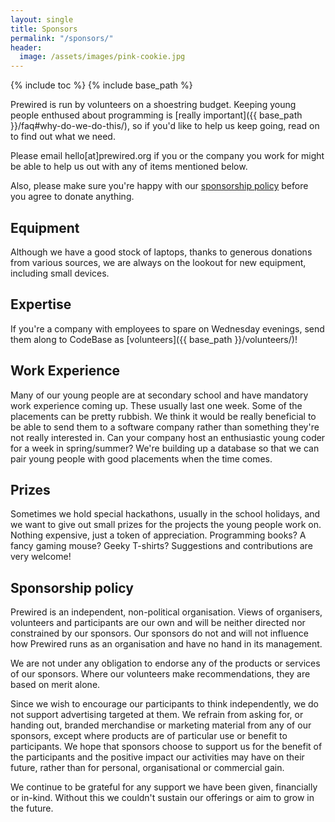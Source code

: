 ```yaml
---
layout: single
title: Sponsors
permalink: "/sponsors/"
header:
  image: /assets/images/pink-cookie.jpg
---
```

{% include toc %}
{% include base_path %}

Prewired is run by volunteers on a shoestring budget. Keeping young people enthused about programming is [really important]({{ base_path }}/faq#why-do-we-do-this/), so if you'd like to help us keep going, read on to find out what we need.

Please email hello[at]prewired.org if you or the company you work for might be able to help us out with any of items mentioned below.

Also, please make sure you're happy with our [sponsorship policy](#sponsorship-policy) before you agree to donate anything.

## Equipment

Although we have a good stock of laptops, thanks to generous donations from various sources, we are always on the lookout for new equipment, including small devices.

<!-- ## Catering

Every session we provide juice and light snacks for our attendees to keep them going and let them have a break. Currently volunteers take turns at buying these.

For certain special events and hackathons we'd like to provide light lunch daily.

* £60 per month can cover our snacks overhead.
* £150 can provide light lunch and snacks for 20 kids for one day of a special event. -->

## Expertise

If you're a company with employees to spare on Wednesday evenings, send them along to CodeBase as [volunteers]({{ base_path }}/volunteers/)!

<!-- ## Transport

Annually we take part in [Young Rewired State](http://www.festivalofco.de), which culminates in a gathering of hundreds of young people at one location in the UK. Depending on where, a coach can cost between £400 and £1000 for the whole group, and we don't want any kids to miss out because they can cover their share. -->

## Work Experience

Many of our young people are at secondary school and have mandatory work experience coming up. These usually last one week. Some of the placements can be pretty rubbish. We think it would be really beneficial to be able to send them to a software company rather than something they're not really interested in. Can your company host an enthusiastic young coder for a week in spring/summer? We're building up a database so that we can pair young people with good placements when the time comes.

## Prizes

Sometimes we hold special hackathons, usually in the school holidays, and we want to give out small prizes for the projects the young people work on. Nothing expensive, just a token of appreciation. Programming books? A fancy gaming mouse? Geeky T-shirts? Suggestions and contributions are very welcome!

## Sponsorship policy

Prewired is an independent, non-political organisation. Views of organisers, volunteers and participants are our own and will be neither directed nor constrained by our sponsors. Our sponsors do not and will not influence how Prewired runs as an organisation and have no hand in its management.

We are not under any obligation to endorse any of the products or services of our sponsors. Where our volunteers make recommendations, they are based on merit alone.

Since we wish to encourage our participants to think independently, we do not support advertising targeted at them. We refrain from asking for, or handing out, branded merchandise or marketing material from any of our sponsors, except where products are of particular use or benefit to participants. We hope that sponsors choose to support us for the benefit of the participants and the positive impact our activities may have on their future, rather than for personal, organisational or commercial gain.

We continue to be grateful for any support we have been given, financially or in-kind. Without this we couldn't sustain our offerings or aim to grow in the future.
